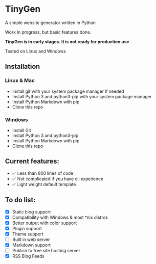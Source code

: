 # TinyGen

A simple website generator written in Python

Work in progress, but basic features done.

**TinyGen is in early stages. It is not ready for production use**

Tested on Linux and Windows

## Installation

### Linux & Mac

* Install git with your system package manager if needed
* Install Python 3 and python3-pip with your system package manager
* Install Python Markdown with pip
* Clone this repo

### Windows

* Install Git
* Install Python 3 and python3-pip
* Install Python Markdown with pip
* Clone this repo

## Current features:
* ✅ Less than  800 lines of code
* ✅ Not complicated if you have cli experience
* ✅ Light weight default template

## To do list:

- [x] Static blog support
- [x] Compatibility with Windows & most *nix distros
- [x] Better output with color support
- [x] Plugin support
- [x] Theme support
- [ ] Built in web server
- [x] Markdown support
- [ ] Publish to free site hosting server
- [x] RSS Blog Feeds
